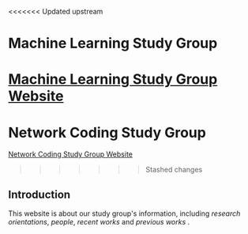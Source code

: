 <<<<<<< Updated upstream
# Machine Learning Study Group
[Machine Learning Study Group Website](https://shhyang.github.io/mclearning/)
=======
# Network Coding Study Group

[Network Coding Study Group Website](https://shhyang.github.io/netcoding/)
>>>>>>> Stashed changes

## Introduction 
This website is about our study group's information, including *research orientations*, *people*, *recent works* and *previous works* . 
